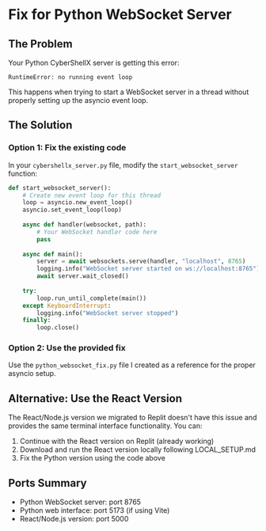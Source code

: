 # Fix for Python WebSocket Server

## The Problem
Your Python CyberShellX server is getting this error:
```
RuntimeError: no running event loop
```

This happens when trying to start a WebSocket server in a thread without properly setting up the asyncio event loop.

## The Solution

### Option 1: Fix the existing code
In your `cybershellx_server.py` file, modify the `start_websocket_server` function:

```python
def start_websocket_server():
    # Create new event loop for this thread
    loop = asyncio.new_event_loop()
    asyncio.set_event_loop(loop)
    
    async def handler(websocket, path):
        # Your WebSocket handler code here
        pass
    
    async def main():
        server = await websockets.serve(handler, "localhost", 8765)
        logging.info("WebSocket server started on ws://localhost:8765")
        await server.wait_closed()
    
    try:
        loop.run_until_complete(main())
    except KeyboardInterrupt:
        logging.info("WebSocket server stopped")
    finally:
        loop.close()
```

### Option 2: Use the provided fix
Use the `python_websocket_fix.py` file I created as a reference for the proper asyncio setup.

## Alternative: Use the React Version
The React/Node.js version we migrated to Replit doesn't have this issue and provides the same terminal interface functionality. You can:

1. Continue with the React version on Replit (already working)
2. Download and run the React version locally following LOCAL_SETUP.md
3. Fix the Python version using the code above

## Ports Summary
- Python WebSocket server: port 8765
- Python web interface: port 5173 (if using Vite)
- React/Node.js version: port 5000